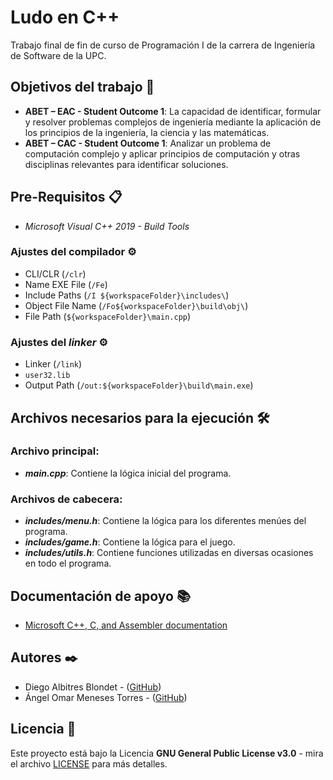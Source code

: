 # Ludo en C++

Trabajo final de fin de curso de Programación I de la carrera de Ingeniería de Software de la UPC.

## Objetivos del trabajo 🚀

- **ABET – EAC - Student Outcome 1**: La capacidad de identificar, formular y resolver problemas complejos de ingeniería mediante la aplicación de los principios de la ingeniería, la ciencia y las matemáticas.
- **ABET – CAC - Student Outcome 1**: Analizar un problema de computación complejo y aplicar principios de computación y otras disciplinas relevantes para identificar soluciones.

## Pre-Requisitos 📋

- _Microsoft Visual C++ 2019 - Build Tools_

### Ajustes del compilador ⚙️

- CLI/CLR (```/clr```)
- Name EXE File (```/Fe```)
- Include Paths (```/I ${workspaceFolder}\includes\```)
- Object File Name (```/Fo${workspaceFolder}\build\obj\```)
- File Path (```${workspaceFolder}\main.cpp```)

### Ajustes del _linker_ ⚙️

- Linker (```/link```)
- ```user32.lib```
- Output Path (```/out:${workspaceFolder}\build\main.exe```)

## Archivos necesarios para la ejecución 🛠️

### **Archivo principal:**

- **_main.cpp_**: Contiene la lógica inicial del programa.

### **Archivos de cabecera:**

- **_includes/menu.h_**: Contiene la lógica para los diferentes menúes del programa.
- **_includes/game.h_**: Contiene la lógica para el juego.
- **_includes/utils.h_**: Contiene funciones utilizadas en diversas ocasiones en todo el programa.

## Documentación de apoyo 📚

- [Microsoft C++, C, and Assembler documentation](https://docs.microsoft.com/en-us/cpp/?view=vs-2019)

## Autores ✒️

- Diego Albitres Blondet - ([GitHub](https://github.com/dalbitresb12))
- Ángel Omar Meneses Torres - ([GitHub](https://github.com/amenes12))

## Licencia 📄

Este proyecto está bajo la Licencia **GNU General Public License v3.0** - mira el archivo [LICENSE](LICENSE) para más detalles.
